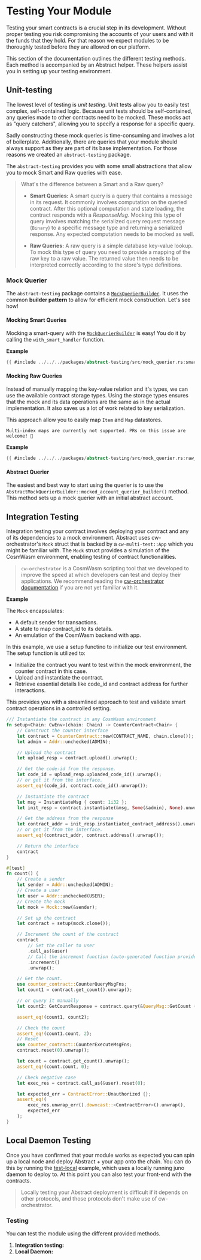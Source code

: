 # Testing Your Module

Testing your smart contracts is a crucial step in its development. Without proper testing you risk compromising the
accounts of your users and with it the funds that they hold. For that reason we expect modules to be thoroughly tested
before they are allowed on our platform.

This section of the documentation outlines the different testing methods. Each method is accompanied by an Abstract
helper. These helpers assist you in setting up your testing environment.

## Unit-testing

The lowest level of testing is *unit testing*. Unit tests allow you to easily test complex, self-contained logic.
Because unit tests should be self-contained, any queries made to other contracts need to be mocked. These mocks act
as "query catchers", allowing you to specify a response for a specific query.

Sadly constructing these mock queries is time-consuming and involves a lot of boilerplate. Additionally, there are
queries that your module should always support as they are part of its base implementation. For those reasons we created
an `abstract-testing` package.

The `abstract-testing` provides you with some small abstractions that allow you to mock Smart and Raw queries with ease.


> What's the difference between a Smart and a Raw query?
>
> - **Smart Queries:** A smart query is a query that contains a message in its request. It commonly involves 
computation on the queried contract. After this optional computation and state loading, the contract responds 
with a *ResponseMsg*. Mocking this type of query involves matching the serialized query request message 
(`Binary`) to a specific message type and returning a serialized response. Any expected computation needs 
to be mocked as well.
> 
> - **Raw Queries:** A raw query is a simple database key-value lookup. To mock this type of query you need to 
provide a mapping of the raw key to a raw value. The returned value then needs to be interpreted correctly 
according to the store's type definitions.


### Mock Querier

The `abstract-testing` package contains
a <a href="https://docs.rs/abstract-testing/0.18.0/abstract_testing/struct.MockQuerierBuilder.html" target="_blank">`MockQuerierBuilder`</a>.
It uses the common **builder pattern** to allow for efficient mock construction. Let's see how!

#### Mocking Smart Queries

Mocking a smart-query with
the <a href="https://docs.rs/abstract-testing/0.18.0/abstract_testing/struct.MockQuerierBuilder.html" target="_blank">`MockQuerierBuilder`</a>
is easy! You do it by calling the `with_smart_handler` function.

**Example**

```rust
{{ #include ../../../packages/abstract-testing/src/mock_querier.rs:smart_query}}
```

#### Mocking Raw Queries

Instead of manually mapping the key-value relation and it's types, we can use the available contract storage types.
Using the storage types ensures that the mock and its data operations are the same as in the actual implementation. It
also saves us a lot of work related to key serialization.

This approach allow you to easily map `Item` and `Map` datastores.

```admonish warning
Multi-index maps are currently not supported. PRs on this issue are welcome! 🤗
```

**Example**

```rust
{{ #include ../../../packages/abstract-testing/src/mock_querier.rs:raw_query }}
```

#### Abstract Querier

The easiest and best way to start using the querier is to use
the `AbstractMockQuerierBuilder::mocked_account_querier_builder()` method. This method sets up a mock querier with an
initial abstract account.

## Integration Testing

Integration testing your contract involves deploying your contract and any of its dependencies to a mock environment.
Abstract uses cw-orchestrator's `Mock` struct that is backed by a `cw-multi-test::App` which you might be familiar with.
The `Mock` struct provides a simulation of the CosmWasm environment, enabling testing of contract functionalities.

> `cw-orchestrator` is a CosmWasm scripting tool that we developed to improve the speed at which developers can test and deploy their applications. We recommend reading the [cw-orchestrator documentation](../1_products/1_cw_orchestrator.md) if you are not yet familiar with it.

**Example**

The `Mock` encapsulates:

- A default sender for transactions.
- A state to map contract_id to its details.
- An emulation of the CosmWasm backend with app.

In this example, we use a setup functino to initialize our test environment. The setup function is utilized to:

- Initialize the contract you want to test within the mock environment, the counter contract in this case.
- Upload and instantiate the contract.
- Retrieve essential details like code_id and contract address for further interactions.

This provides you with a streamlined approach to test and validate smart contract operations in a controlled setting.

```rust
/// Instantiate the contract in any CosmWasm environment
fn setup<Chain: CwEnv>(chain: Chain) -> CounterContract<Chain> {
    // Construct the counter interface
    let contract = CounterContract::new(CONTRACT_NAME, chain.clone());
    let admin = Addr::unchecked(ADMIN);

    // Upload the contract
    let upload_resp = contract.upload().unwrap();

    // Get the code-id from the response.
    let code_id = upload_resp.uploaded_code_id().unwrap();
    // or get it from the interface.
    assert_eq!(code_id, contract.code_id().unwrap());

    // Instantiate the contract
    let msg = InstantiateMsg { count: 1i32 };
    let init_resp = contract.instantiate(&msg, Some(&admin), None).unwrap();

    // Get the address from the response
    let contract_addr = init_resp.instantiated_contract_address().unwrap();
    // or get it from the interface.
    assert_eq!(contract_addr, contract.address().unwrap());

    // Return the interface
    contract
}

#[test]
fn count() {
    // Create a sender
    let sender = Addr::unchecked(ADMIN);
    // Create a user
    let user = Addr::unchecked(USER);
    // Create the mock
    let mock = Mock::new(&sender);

    // Set up the contract
    let contract = setup(mock.clone());

    // Increment the count of the contract
    contract
        // Set the caller to user
        .call_as(&user)
        // Call the increment function (auto-generated function provided by CounterExecuteMsgFns)
        .increment()
        .unwrap();

    // Get the count.
    use counter_contract::CounterQueryMsgFns;
    let count1 = contract.get_count().unwrap();

    // or query it manually
    let count2: GetCountResponse = contract.query(&QueryMsg::GetCount {}).unwrap();

    assert_eq!(count1, count2);

    // Check the count
    assert_eq!(count1.count, 2);
    // Reset
    use counter_contract::CounterExecuteMsgFns;
    contract.reset(0).unwrap();

    let count = contract.get_count().unwrap();
    assert_eq!(count.count, 0);

    // Check negative case
    let exec_res = contract.call_as(&user).reset(0);

    let expected_err = ContractError::Unauthorized {};
    assert_eq!(
        exec_res.unwrap_err().downcast::<ContractError>().unwrap(),
        expected_err
    );
}
```
<!-- ## Linked Testing

@Kayanski -->

## Local Daemon Testing

Once you have confirmed that your module works as expected you can spin up a local node and deploy Abstract + your app
onto the chain. You can do this by running the [test-local]() example, which uses a locally running juno daemon to
deploy to. At this point you can also test your front-end with the contracts.

> Locally testing your Abstract deployment is difficult if it depends on other protocols, and those protocols don't make use of cw-orchestrator.

### Testing

You can test the module using the different provided methods.

1. **Integration testing:**
2. **Local Daemon:**